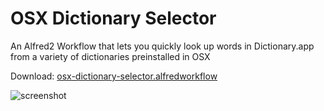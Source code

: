 # OSX Dictionary Selector

An Alfred2 Workflow that lets you quickly look up words in Dictionary.app from a variety of dictionaries preinstalled in OSX 

Download: [osx-dictionary-selector.alfredworkflow](https://github.com/yohasebe/osx-dictionary-selector/releases/download/0.1/osx-dictionary-selector.alfredworkflow)

![screenshot](https://raw.githubusercontent.com/yohasebe/osx-dictionary-selector/master/img/osx-dictionary-selector.png)

